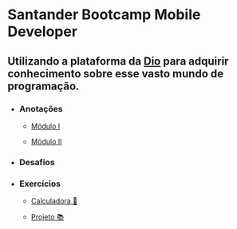 #  Santander Bootcamp Mobile Developer

## Utilizando a plataforma da [Dio](https://www.dio.me/) para adquirir conhecimento sobre esse vasto mundo de programação.


- ### Anotações
    - [Módulo I](./modulo_1)

    - [Módulo II](./modulo_2)

- ### Desafios

- ### Exercícios
    - [Calculadora 🧮 ](./modulo_2/cursos/calculadora.kt)

    - [Projeto 📚 ](https://github.com/thaisperlho/digitalinnovaton-project)